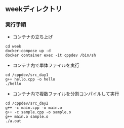 ## weekディレクトリ

### 実行手順

* コンテナの立ち上げ
```
cd week
docker-compose up -d
docker container exec -it cppdev /bin/sh
```

* コンテナ内で単体ファイルを実行
```
cd /cppdev/src_day1
g++ hello.cpp -o hello
./hello
```

* コンテナ内で複数ファイルを分割コンパイルして実行
```
cd /cppdev/src_day2
g++ -c main.cpp -o main.o
g++ -c sample.cpp -o sample.o
g++ main.o sample.o
./a.out
```